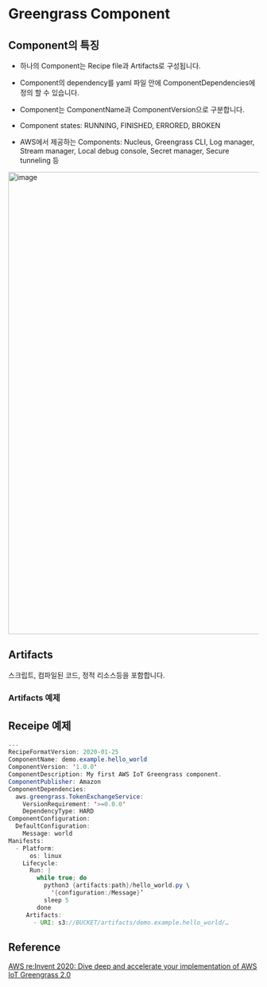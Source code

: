 # Greengrass Component

## Component의 특징

- 하나의 Component는 Recipe file과 Artifacts로 구성됩니다. 

- Component의 dependency를 yaml 파일 안에 ComponentDependencies에 정의 할 수 있습니다. 

- Component는 ComponentName과 ComponentVersion으로 구분합니다.

- Component states: RUNNING, FINISHED, ERRORED, BROKEN

- AWS에서 제공하는 Components: Nucleus, Greengrass CLI, Log manager, Stream manager, Local debug console, Secret manager, Secure tunneling 등 

<img width="929" alt="image" src="https://user-images.githubusercontent.com/52392004/181392075-43f385db-222d-4506-9727-5f0aa7211619.png">


## Artifacts

스크립트, 컴파일된 코드, 정적 리소스등을 포함합니다.

### Artifacts 예제



## Receipe 예제

```java
---
RecipeFormatVersion: 2020-01-25
ComponentName: demo.example.hello_world
ComponentVersion: '1.0.0'
ComponentDescription: My first AWS IoT Greengrass component.
ComponentPublisher: Amazon
ComponentDependencies:
  aws.greengrass.TokenExchangeService:
    VersionRequirement: '>=0.0.0'
    DependencyType: HARD
ComponentConfiguration:
  DefaultConfiguration:
    Message: world
Manifests:
  - Platform:
      os: linux
    Lifecycle:
      Run: |
        while true; do
          python3 {artifacts:path}/hello_world.py \
            '{configuration:/Message}’
          sleep 5
        done
     Artifacts:
       - URI: s3://BUCKET/artifacts/demo.example.hello_world/…
```

## Reference 

[AWS re:Invent 2020: Dive deep and accelerate your implementation of AWS IoT Greengrass 2.0](https://www.youtube.com/watch?v=t2x49uZuTwE)
